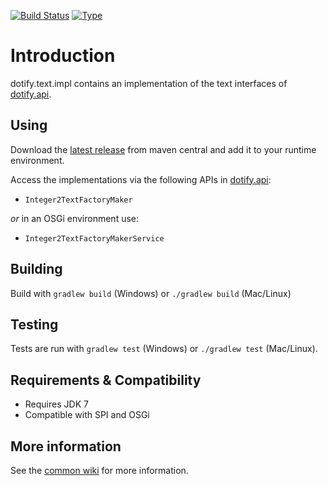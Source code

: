 [![Build Status](https://travis-ci.org/brailleapps/dotify.text.impl.svg?branch=master)](https://travis-ci.org/brailleapps/dotify.text.impl)
[![Type](https://img.shields.io/badge/type-service_bundle-blue.svg)](https://github.com/brailleapps/wiki/wiki/Badges)

# Introduction #
dotify.text.impl contains an implementation of the text interfaces of [dotify.api](https://github.com/joeha480/dotify/tree/master/dotify.api).

## Using ##
Download the [latest release](http://search.maven.org/#search%7Cga%7C1%7Cg%3A%22org.daisy.dotify%22%20%20a%3A%22dotify.text.impl%22) from maven central and add it to your runtime environment.

Access the implementations via the following APIs in [dotify.api](http://search.maven.org/#search%7Cga%7C1%7Cg%3A%22org.daisy.dotify%22%20%20a%3A%22dotify.api%22):
- `Integer2TextFactoryMaker`

 _or_ in an OSGi environment use:
- `Integer2TextFactoryMakerService`

## Building ##
Build with `gradlew build` (Windows) or `./gradlew build` (Mac/Linux)

## Testing ##
Tests are run with `gradlew test` (Windows) or `./gradlew test` (Mac/Linux).

## Requirements & Compatibility ##
- Requires JDK 7
- Compatible with SPI and OSGi

## More information ##
See the [common wiki](https://github.com/brailleapps/wiki/wiki) for more information.
